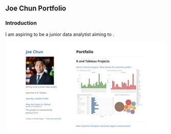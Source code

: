 ## Joe Chun Portfolio

### Introduction

I am aspiring to be a junior data analytist aiming to .

<img src="images/front.gif?raw=true"/> 
